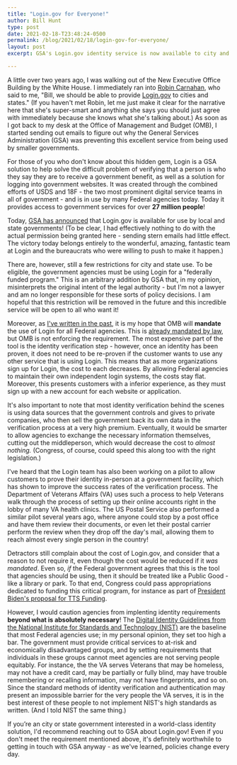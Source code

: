 ```yaml
---
title: "Login.gov for Everyone!"
author: Bill Hunt
type: post
date: 2021-02-18-T23:48:24-0500
permalink: /blog/2021/02/18/login-gov-for-everyone/
layout: post
excerpt: GSA's Login.gov identity service is now available to city and state governments!  This is literally the biggest and most important govtech news to come out in the last five years!

---
```


A little over two years ago, I was walking out of the New Executive Office Building by the White House. I immediately ran into [Robin Carnahan](https://twitter.com/RobinCarnahan), who said to me, "Bill, we should be able to provide [Login.gov](https://login.gov/) to cities and states." (If you haven't met Robin, let me just make it clear for the narrative here that she's super-smart and anything she says you should just agree with immediately because she knows what she's talking about.) As soon as I got back to my desk at the Office of Management and Budget (OMB), I started sending out emails to figure out why the General Services Administration (GSA) was preventing this excellent service from being used by smaller governments.

For those of you who don't know about this hidden gem, Login is a GSA solution to help solve the difficult problem of verifying that a person is who they say they are to receive a government benefit, as well as a solution for logging into government websites.  It was created through the combined efforts of USDS and 18F - the two most prominent digital service teams in all of government - and is in use by many Federal agencies today. Today it provides access to government services for over **27 million people**!

Today, [GSA has announced](https://www.gsa.gov/blog/2021/02/18/logingov-to-provide-authentication-and-identity-proofing-services-to-a-limited-number-of-federally-funded-state-and-local-government-programs) that Login.gov is available for use by local and state governments!  (To be clear, I had effectively nothing to do with the actual permission being granted here - sending stern emails had little effect. The victory today belongs entirely to the wonderful, amazing, fantastic team at Login and the bureaucrats who were willing to push to make it happen.)

There are, however, still a few restrictions for city and state use. To be eligible, the government agencies must be using Login for a "federally funded program." This is an arbitrary addition by GSA that, in my opinion, misinterprets the original intent of the legal authority - but I'm not a lawyer and am no longer responsible for these sorts of policy decisions. I am hopeful that this restriction will be removed in the future and this incredible service will be open to all who want it!

Moreover, as [I've written in the past](/blog/2020/12/18/federal-policy-recs/#4-solve-identity-once-and-for-all), it is my hope that OMB will **mandate** the use of Login for all Federal agencies. This is [already mandated by law](https://uscode.house.gov/view.xhtml?req=granuleid:USC-prelim-title6-section1523&num=0&edition=prelim), but OMB is not enforcing the requirement. The most expensive part of the tool is the identity verification step - however, once an identity has been proven, it does not need to be re-proven if the customer wants to use any other service that is using Login. This means that as more organizations sign up for Login, the cost to each decreases. By allowing Federal agencies to maintain their own independent login systems, the costs stay flat. Moreover, this presents customers with a inferior experience, as they must sign up with a new account for each website or application.

It's also important to note that most identity verification behind the scenes is using data sources that the government controls and gives to private companies, who then sell the government back its own data in the verification process at a very high premium. Eventually, it would be smarter to allow agencies to exchange the necessary information themselves, cutting out the middleperson, which would decrease the cost to _almost nothing._ (Congress, of course, could speed this along too with the right legislation.)

I've heard that the Login team has also been working on a pilot to allow customers to prove their identity in-person at a government facility, which has shown to improve the success rates of the verification process. The Department of Veterans Affairs (VA) uses such a process to help Veterans walk through the process of setting up their online accounts right in the lobby of many VA health clinics. The US Postal Service also performed a similar pilot several years ago, where anyone could stop by a post office and have them review their documents, or even let their postal carrier perform the review when they drop off the day's mail, allowing them to reach almost every single person in the country!

Detractors still complain about the cost of Login.gov, and consider that a reason to not require it, even though the cost would be reduced if it _was mandated_. Even so, _if_ the Federal government agrees that this is the tool that agencies should be using, then it should be treated like a Public Good - like a library or park. To that end, Congress could pass appropriations dedicated to funding this critical program, for instance as part of [President Biden's proposal for TTS Funding](https://www.whitehouse.gov/briefing-room/legislation/2021/01/20/president-biden-announces-american-rescue-plan/).

However, I would caution agencies from implenting identity requirements **beyond what is absolutely necessary**! The [Digital Identity Guidelines from the National Institute for Standards and Technology (NIST)](https://www.nist.gov/itl/tig/projects/special-publication-800-63) are the baseline that most Federal agencies use; in my personal opinion, they set too high a bar. The government must provide critical services to at-risk and economically disadvantaged groups, and by setting requirements that individuals in these groups cannot meet agencies are not serving people equitably. For instance, the the VA serves Veterans that may be homeless, may not have a credit card, may be partially or fully blind, may have trouble remembering or recalling information, may not have fingerprints, and so on.  Since the standard methods of identity verification and authentication may present an impossible barrier for the very people the VA serves, it is in the best interest of these people to not implement NIST's high standards as written. (And I told NIST the same thing.)

If you’re an city or state government interested in a world-class identity solution, I'd recommend reaching out to GSA about Login.gov! Even if you don't meet the requirement mentioned above, it's definitely worthwhile to getting in touch with GSA anyway - as we've learned, policies change every day.